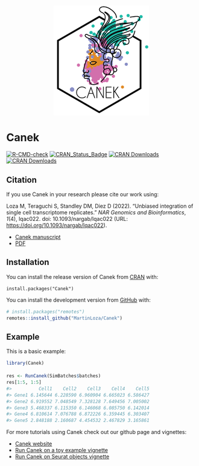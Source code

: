 
<!-- README.md is generated from README.Rmd. Please edit that file -->
<!--![Canek_logo](images/logo.png){width="100"}<!-- -->
<p align="center">
<img src="man/figures/README-logo.png" width="50%"  />
</p>

# Canek

<!-- badges: start -->

[![R-CMD-check](https://github.com/MartinLoza/Canek/workflows/R-CMD-check/badge.svg)](https://github.com/MartinLoza/Canek/actions)
[![CRAN_Status_Badge](https://www.r-pkg.org/badges/version/Canek)](https://cran.r-project.org/package=Canek)
[![CRAN
Downloads](https://cranlogs.r-pkg.org/badges/Canek)](https://cran.r-project.org/package=Canek)
[![CRAN
Downloads](https://cranlogs.r-pkg.org/badges/grand-total/Canek)](https://cran.r-project.org/package=Canek)
<!-- badges: end -->

## Citation

If you use Canek in your research please cite our work using:

Loza M, Teraguchi S, Standley DM, Diez D (2022). “Unbiased integration
of single cell transcriptome replicates.” *NAR Genomics and
Bioinformatics*, *1*(4), lqac022. doi: 10.1093/nargab/lqac022 (URL:
<https://doi.org/10.1093/nargab/lqac022>).

-   [Canek
    manuscript](https://academic.oup.com/nargab/article/4/1/lqac022/6548822?login=true)
-   [PDF](https://academic.oup.com/nargab/article-pdf/4/1/lqac022/42899055/lqac022.pdf)

## Installation

You can install the release version of Canek from
[CRAN](https://CRAN.R-project.org) with:

    install.packages("Canek")

You can install the development version from
[GitHub](https://github.com/) with:

``` r
# install.packages("remotes")
remotes::install_github("MartinLoza/Canek")
```

## Example

This is a basic example:

``` r
library(Canek)

res <- RunCanek(SimBatches$batches)
res[1:5, 1:5]
#>          Cell1    Cell2    Cell3    Cell4    Cell5
#> Gene1 6.145644 6.228590 6.960904 6.665023 6.586427
#> Gene2 6.919552 7.048549 7.328128 7.649456 7.005002
#> Gene3 5.468337 6.115350 6.146068 6.085750 6.142014
#> Gene4 6.810614 7.076788 6.872226 6.359445 6.303407
#> Gene5 2.848188 2.160687 4.454532 2.467829 3.165861
```

For more tutorials using Canek check out our github page and vignettes:

-   [Canek website](https://martinloza.github.io/Canek/index.html)
-   [Run Canek on a toy example
    vignette](https://martinloza.github.io/Canek/articles/toy_example.html)
-   [Run Canek on Seurat objects
    vignette](https://martinloza.github.io/Canek/articles/seurat.html)
